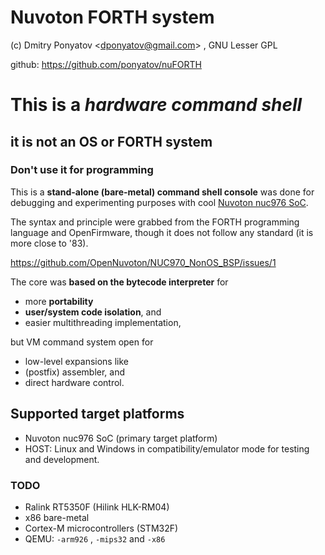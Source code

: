 # Nuvoton FORTH system

(c) Dmitry Ponyatov <<dponyatov@gmail.com>> , GNU Lesser GPL

github: https://github.com/ponyatov/nuFORTH

#   This is a *hardware command shell*
##  it is not an OS or FORTH system
### Don't use it for programming

This is a **stand-alone (bare-metal) command shell console** was done for debugging and 
experimenting purposes with cool [Nuvoton nuc976 SoC](#nuc).

The syntax and principle were grabbed from the FORTH programming language
and OpenFirmware, though it does not follow any standard (it is more close to '83).

https://github.com/OpenNuvoton/NUC970_NonOS_BSP/issues/1

The core was **based on the bytecode interpreter** for 
* more **portability**
* **user/system code isolation**, and
* easier multithreading implementation,

but VM command system open for 
* low-level expansions like 
* (postfix) assembler, and 
* direct hardware control.

## Supported target platforms

* Nuvoton nuc976 SoC (primary target platform)
* HOST: Linux and Windows in compatibility/emulator mode for testing and development.

### TODO

* Ralink RT5350F (Hilink HLK-RM04)
* x86 bare-metal
* Cortex-M microcontrollers (STM32F)
* QEMU: `-arm926` , `-mips32` and `-x86`

